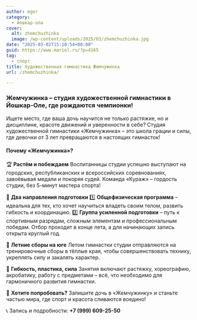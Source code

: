 ```yaml
---
author: egor
category:
  - йошкар-ола
cover:
  alt: zhemchuzhinka
  image: /wp-content/uploads/2025/03/zhemchuzhinka.jpg
date: "2025-03-02T15:10:54+00:00"
guid: https://www.mariel.ru/?p=4165
tag:
  - спорт
title: Художественная гимнастика Жемчужинка
url: /zhemchuzhinka/

---
```

### Жемчужинка – студия художественной гимнастики в Йошкар-Оле, где рождаются чемпионки!

Ищете место, где ваша дочь научится не только растяжке, но и дисциплине, красоте движений и уверенности в себе? Студия художественной гимнастики «Жемчужинка» – это школа грации и силы, где девочки от 3 лет превращаются в настоящих гимнасток!

#### Почему «Жемчужинка»?

🏆 **Растём и побеждаем**
Воспитанницы студии успешно выступают на городских, республиканских и всероссийских соревнованиях, завоёвывая медали и покоряя судей. Команда «Кураж» – гордость студии, без 5-минут мастера спорта!

💪 **Два направления подготовки**
1️⃣ **Общефизическая программа** – идеальна для тех, кто хочет научиться владеть своим телом, развить гибкость и координацию.
2️⃣ **Группа усиленной подготовки** – путь к спортивным разрядам, сложным элементам и профессиональным победам. Отбор проходит в конце лета, а для начинающих запись открыта круглый год.

🌴 **Летние сборы на юге**
Летом гимнастки студии отправляются на тренировочные сборы в тёплые края, чтобы совершенствовать технику, укреплять силу и закалять характер.

💃 **Гибкость, пластика, сила**
Занятия включают растяжку, хореографию, акробатику, работу с предметами – всё, что необходимо для гармоничного развития гимнастки.

👧 **Хотите попробовать?**
Запишите дочь в «Жемчужинку» и станьте частью мира, где спорт и красота сливаются воедино!

📞 Запись и подробности: **+7 (999) 609-25-50**
